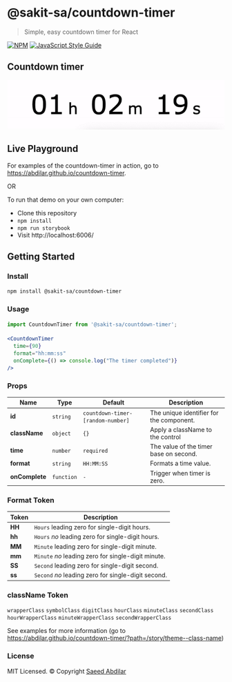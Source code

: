 # @sakit-sa/countdown-timer

> Simple, easy countdown timer for React

[![NPM](https://img.shields.io/npm/v/@sakit-sa/countdown-timer.svg)](https://www.npmjs.com/package/@sakit-sa/countdown-timer) [![JavaScript Style Guide](https://img.shields.io/badge/code_style-standard-brightgreen.svg)](https://standardjs.com)

## Countdown timer

![Spinner gif](https://raw.githubusercontent.com/Abdilar/countdown-timer/master/src/asset/images/react-countdown-timer.gif)

## Live Playground
For examples of the countdown-timer in action, go to https://abdilar.github.io/countdown-timer.

OR

To run that demo on your own computer:
* Clone this repository
* `npm install`
* `npm run storybook`
* Visit http://localhost:6006/

## Getting Started
### Install

```sh
npm install @sakit-sa/countdown-timer
```

### Usage
```jsx
import CountdownTimer from '@sakit-sa/countdown-timer';

<CountdownTimer 
  time={90}
  format="hh:mm:ss"
  onComplete={() => console.log("The timer completed")} 
/>
```

### Props
Name | Type | Default | Description
-----|------|-------|-----
**id**|`string`|`countdown-timer-[random-number]`|The unique identifier for the component.
**className**|`object`|`{}`|Apply a className to the control
**time**|`number`|`required`|The value of the timer base on second.
**format**|`string`|`HH:MM:SS`|Formats a time value.
**onComplete**|`function`|`-`|Trigger when timer is zero.

### Format Token
Token | Description
-----|-----
**HH**|`Hours` leading zero for single-digit hours.
**hh**|`Hours` *no* leading zero for single-digit hours.
**MM**|`Minute` leading zero for single-digit minute.
**mm**|`Minute` *no* leading zero for single-digit minute.
**SS**|`Second` leading zero for single-digit second.
**ss**|`Second` *no* leading zero for single-digit second.

### className Token
`wrapperClass` `symbolClass` `digitClass` `hourClass` `minuteClass` `secondClass` `hourWrapperClass` `minuteWrapperClass` `secondWrapperClass`

See examples for more information (go to https://abdilar.github.io/countdown-timer/?path=/story/theme--class-name)


### License

MIT Licensed. © Copyright [Saeed Abdilar](https://github.com/Abdilar)
